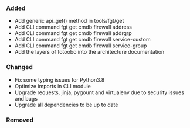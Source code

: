 ### Added

- Add generic api_get() method in tools/fgt/get
- Add CLI command fgt get cmdb firewall address
- Add CLI command fgt get cmdb firewall addrgrp
- Add CLI command fgt get cmdb firewall service-custom
- Add CLI command fgt get cmdb firewall service-group
- Add the layers of fotoobo into the architecture documentation

### Changed

- Fix some typing issues for Python3.8
- Optimize imports in CLI module
- Upgrade requests, jinja, pygount and virtualenv due to security issues and bugs
- Upgrade all dependencies to be up to date

### Removed

